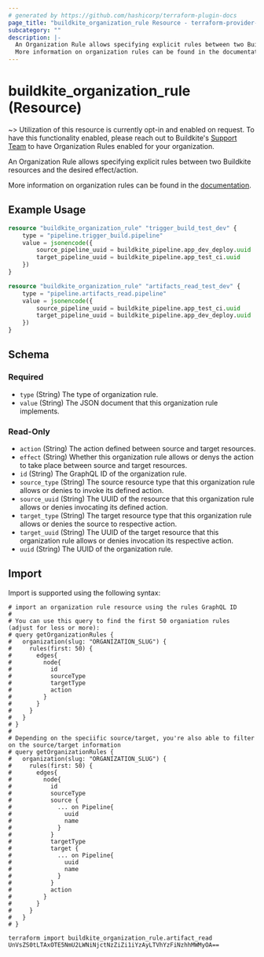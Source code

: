 ```yaml
---
# generated by https://github.com/hashicorp/terraform-plugin-docs
page_title: "buildkite_organization_rule Resource - terraform-provider-buildkite"
subcategory: ""
description: |-
  An Organization Rule allows specifying explicit rules between two Buildkite resources and the desired effect/action.
  More information on organization rules can be found in the documentation https://buildkite.com/docs/pipelines/rules/overview.
---
```


# buildkite_organization_rule (Resource)

~> Utilization of this resource is currently opt-in and enabled on request. To have this functionality enabled, please reach out to Buildkite's [Support Team](https://buildkite.com/support) to have Organization Rules enabled for your organization.

An Organization Rule allows specifying explicit rules between two Buildkite resources and the desired effect/action. 

More information on organization rules can be found in the [documentation](https://buildkite.com/docs/pipelines/rules/overview).

## Example Usage

```terraform
resource "buildkite_organization_rule" "trigger_build_test_dev" {
    type = "pipeline.trigger_build.pipeline"
    value = jsonencode({
        source_pipeline_uuid = buildkite_pipeline.app_dev_deploy.uuid
        target_pipeline_uuid = buildkite_pipeline.app_test_ci.uuid
    })
}

resource "buildkite_organization_rule" "artifacts_read_test_dev" {
    type = "pipeline.artifacts_read.pipeline"
    value = jsonencode({
        source_pipeline_uuid = buildkite_pipeline.app_test_ci.uuid
        target_pipeline_uuid = buildkite_pipeline.app_dev_deploy.uuid
    })
}
```

## Schema

### Required

- `type` (String) The type of organization rule.
- `value` (String) The JSON document that this organization rule implements.

### Read-Only

- `action` (String) The action defined between source and target resources.
- `effect` (String) Whether this organization rule allows or denys the action to take place between source and target resources.
- `id` (String) The GraphQL ID of the organization rule.
- `source_type` (String) The source resource type that this organization rule allows or denies to invoke its defined action.
- `source_uuid` (String) The UUID of the resource that this organization rule allows or denies invocating its defined action.
- `target_type` (String) The target resource type that this organization rule allows or denies the source to respective action.
- `target_uuid` (String) The UUID of the target resource that this organization rule allows or denies invocation its respective action.
- `uuid` (String) The UUID of the organization rule.

## Import

Import is supported using the following syntax:

```shell
# import an organization rule resource using the rules GraphQL ID
#
# You can use this query to find the first 50 organiation rules (adjust for less or more):
# query getOrganizationRules {
#   organization(slug: "ORGANIZATION_SLUG") {
#     rules(first: 50) {
#       edges{
#         node{
#           id
#           sourceType
#           targetType
#           action
#         }
#       }
#     }
#   }
# }
#
# Depending on the speciific source/target, you're also able to filter on the source/target information
# query getOrganizationRules {
#   organization(slug: "ORGANIZATION_SLUG") {
#     rules(first: 50) {
#       edges{
#         node{
#           id
#           sourceType
#           source {
#             ... on Pipeline{
#               uuid
#               name
#             }            
#           }
#           targetType
#           target {
#             ... on Pipeline{
#               uuid
#               name
#             }            
#           }
#           action
#         }
#       }
#     }
#   }
# }

terraform import buildkite_organization_rule.artifact_read UnVsZS0tLTAxOTE5NmU2LWNiNjctNzZiZi1iYzAyLTVhYzFiNzhhMWMyOA==
```
